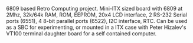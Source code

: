 6809 based Retro Computing project.  Mini-ITX sized board with 6809 at 2Mhz, 32k/64k RAM, ROM, EEPROM,
20x4 LCD interface, 2 RS-232 Serial ports (6551), 4 8-bit parallel ports (6522), I2C interface, RTC.
Can be used as a SBC for experimenting, or mounted in a ITX case with Peter Hizalev's VT100 terminal
daughter board for a self contained computer.
